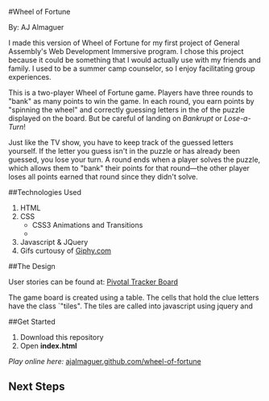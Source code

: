 #Wheel of Fortune

By: AJ Almaguer


I made this version of Wheel of Fortune for my first project of General Assembly's Web Development Immersive program. I chose this project because it could be something that I would actually use with my friends and family. I used to be a summer camp counselor, so I enjoy facilitating group experiences.

This is a two-player Wheel of Fortune game. Players have three rounds to "bank" as many points to win the game. In each round, you earn points by "spinning the wheel" and correctly guessing letters in the of the puzzle displayed on the board. But be careful of landing on *Bankrupt* or *Lose-a-Turn*! 

Just like the TV show, you have to keep track of the guessed letters yourself. If the letter you guess isn't in the puzzle or has already been guessed, you lose your turn. A round ends when a player solves the puzzle, which allows them to "bank" their points for that round—the other player loses all points earned that round since they didn't solve.

##Technologies Used

1. HTML
2. CSS
   * CSS3 Animations and Transitions
   * ​
3. Javascript & JQuery
4. Gifs curtousy of [Giphy.com](www.giphy.com)

##The Design

User stories can be found at: [Pivotal Tracker Board](https://www.pivotaltracker.com/n/projects/1558283)

The game board is created using a table. The cells that hold the clue letters have the class `"tiles". The tiles are called into javascript using jquery and 




##Get Started

1. Download this repository
2. Open **index.html**

*Play online here:* [ajalmaguer.github.com/wheel-of-fortune](ajalmaguer.github.com/wheel-of-fortune) 



## Next Steps

